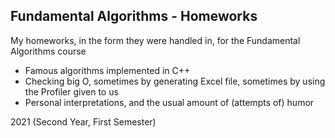 ## Fundamental Algorithms - Homeworks
My homeworks, in the form they were handled in, for the Fundamental Algorithms course
  - Famous algorithms implemented in C++
  - Checking big O, sometimes by generating Excel file, sometimes by using the Profiler given to us
  - Personal interpretations, and the usual amount of (attempts of) humor

2021 (Second Year, First Semester)

